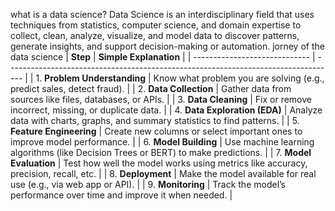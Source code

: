 what is a data science?
Data Science is an interdisciplinary field that uses techniques from statistics, computer science, and domain expertise to collect, clean, analyze, visualize, and model data to discover patterns, generate insights, and support decision-making or automation.
jorney of the data science
| **Step**                      | **Simple Explanation**                                                             |
| ----------------------------- | ---------------------------------------------------------------------------------- |
| 1. **Problem Understanding**  | Know what problem you are solving (e.g., predict sales, detect fraud).             |
| 2. **Data Collection**        | Gather data from sources like files, databases, or APIs.                           |
| 3. **Data Cleaning**          | Fix or remove incorrect, missing, or duplicate data.                               |
| 4. **Data Exploration (EDA)** | Analyze data with charts, graphs, and summary statistics to find patterns.         |
| 5. **Feature Engineering**    | Create new columns or select important ones to improve model performance.          |
| 6. **Model Building**         | Use machine learning algorithms (like Decision Trees or BERT) to make predictions. |
| 7. **Model Evaluation**       | Test how well the model works using metrics like accuracy, precision, recall, etc. |
| 8. **Deployment**             | Make the model available for real use (e.g., via web app or API).                  |
| 9. **Monitoring**             | Track the model’s performance over time and improve it when needed.                |

